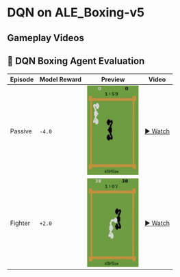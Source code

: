 # DQN on ALE_Boxing-v5

## Gameplay Videos

## 🥊 DQN Boxing Agent Evaluation

| Episode | Model Reward | Preview | Video |
|---------|--------------|---------|--------|
| Passive | `-4.0`       | <img src="thumb_passive.png" width="120"/> | <a href="https://bat4e.github.io/dqn-boxing-demo/ALE_Boxing_v5_boxing_passive.mp4" target="_blank">▶ Watch</a> |
| Fighter | `+2.0`       | <img src="thumb_aggressive.png" width="120"/> | <a href="https://bat4e.github.io/dqn-boxing-demo/ALE_Boxing_v5_boxing_aggressive.mp4" target="_blank">▶ Watch</a> |
